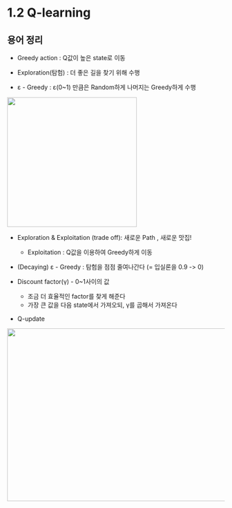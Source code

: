 # 1.2 Q-learning 

## 용어 정리
* Greedy action : Q값이 높은 state로 이동

* Exploration(탐험) : 더 좋은 길을 찾기 위해 수행

* ε - Greedy : ε(0~1) 만큼은 Random하게 나머지는 Greedy하게 수행 

<img src="https://user-images.githubusercontent.com/68425309/201653793-b4267f92-99e9-4be5-b1a8-f2c952fd53cd.jpg" width="300" height="300"/> 

* Exploration & Exploitation (trade off): 새로운 Path , 새로운 맛집!
  - Exploitation : Q값을 이용하여 Greedy하게 이동

* (Decaying) ε - Greedy : 탐험을 점점 줄여나간다 (= 입실론을 0.9 -> 0)

* Discount factor(γ) - 0~1사이의 값
  - 조금 더 효율적인 factor를 찾게 해준다
  - 가장 큰 값을 다음 state에서 가져오되, γ를 곱해서 가져온다

* Q-update

<img src="https://user-images.githubusercontent.com/68425309/201660546-b3a688d4-1144-4b91-9925-a483164aefd4.jpg" width="800" height="400"/> 
